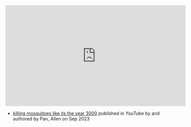 <iframe width="560" height="315" src="https://www.youtube.com/embed/JvWHizqNjoM" title="YouTube video player" frameborder="0" allow="accelerometer; autoplay; clipboard-write; encrypted-media; gyroscope; picture-in-picture; web-share" allowfullscreen></iframe>

- [killing mosquitoes like its the year 3000](https://www.youtube.com/watch?v=JvWHizqNjoM) published in YouTube by  and authored by Pan, Allen on Sep 2023



